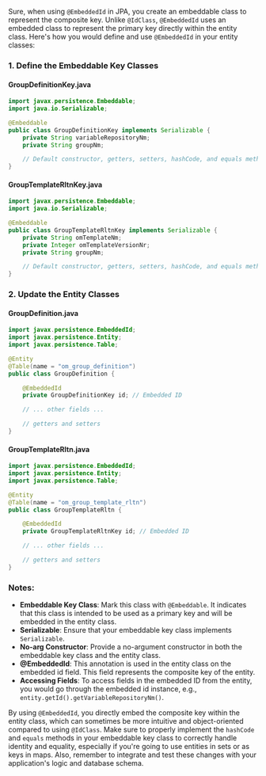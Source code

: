 Sure, when using `@EmbeddedId` in JPA, you create an embeddable class to represent the composite key. Unlike `@IdClass`, `@EmbeddedId` uses an embedded class to represent the primary key directly within the entity class. Here's how you would define and use `@EmbeddedId` in your entity classes:

### 1. Define the Embeddable Key Classes

#### GroupDefinitionKey.java

```java
import javax.persistence.Embeddable;
import java.io.Serializable;

@Embeddable
public class GroupDefinitionKey implements Serializable {
    private String variableRepositoryNm;
    private String groupNm;

    // Default constructor, getters, setters, hashCode, and equals methods
}
```

#### GroupTemplateRltnKey.java

```java
import javax.persistence.Embeddable;
import java.io.Serializable;

@Embeddable
public class GroupTemplateRltnKey implements Serializable {
    private String omTemplateNm;
    private Integer omTemplateVersionNr;
    private String groupNm;

    // Default constructor, getters, setters, hashCode, and equals methods
}
```

### 2. Update the Entity Classes

#### GroupDefinition.java

```java
import javax.persistence.EmbeddedId;
import javax.persistence.Entity;
import javax.persistence.Table;

@Entity
@Table(name = "om_group_definition")
public class GroupDefinition {

    @EmbeddedId
    private GroupDefinitionKey id; // Embedded ID

    // ... other fields ...

    // getters and setters
}
```

#### GroupTemplateRltn.java

```java
import javax.persistence.EmbeddedId;
import javax.persistence.Entity;
import javax.persistence.Table;

@Entity
@Table(name = "om_group_template_rltn")
public class GroupTemplateRltn {

    @EmbeddedId
    private GroupTemplateRltnKey id; // Embedded ID

    // ... other fields ...

    // getters and setters
}
```

### Notes:

- **Embeddable Key Class**: Mark this class with `@Embeddable`. It indicates that this class is intended to be used as a primary key and will be embedded in the entity class.
- **Serializable**: Ensure that your embeddable key class implements `Serializable`.
- **No-arg Constructor**: Provide a no-argument constructor in both the embeddable key class and the entity class.
- **@EmbeddedId**: This annotation is used in the entity class on the embedded id field. This field represents the composite key of the entity.
- **Accessing Fields**: To access fields in the embedded ID from the entity, you would go through the embedded id instance, e.g., `entity.getId().getVariableRepositoryNm()`.

By using `@EmbeddedId`, you directly embed the composite key within the entity class, which can sometimes be more intuitive and object-oriented compared to using `@IdClass`. Make sure to properly implement the `hashCode` and `equals` methods in your embeddable key class to correctly handle identity and equality, especially if you're going to use entities in sets or as keys in maps. Also, remember to integrate and test these changes with your application's logic and database schema.